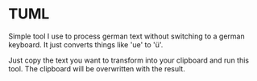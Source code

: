 # TUML

Simple tool I use to process german text without switching to a german keyboard.
It just converts things like 'ue' to 'ü'.

Just copy the text you want to transform into your clipboard and run this tool.
The clipboard will be overwritten with the result.
